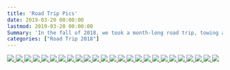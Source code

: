 ```yaml
---
title: 'Road Trip Pics'
date: 2019-03-20 00:00:00
lastmod: 2019-03-20 00:00:00
Summary: 'In the fall of 2018, we took a month-long road trip, towing a 25 foot travel trailer. Here are some highlights.'
categories: ["Road Trip 2018"]
---
```

<a data-fancybox="gallery" href="/images/2018-road-trip/rt-1.jpg">
    <img src="/images/2018-road-trip/rt-1.jpg">
</a>
<a data-fancybox="gallery" href="/images/2018-road-trip/rt-2.gif">
<img src="/images/2018-road-trip/rt-2.gif">
</a>
<a data-fancybox="gallery" href="/images/2018-road-trip/rt-3.jpg">
<img src="/images/2018-road-trip/rt-3.jpg">
</a>
<a data-fancybox="gallery" href="/images/2018-road-trip/rt-4.jpg">
<img src="/images/2018-road-trip/rt-4.jpg">
</a>
<a data-fancybox="gallery" href="/images/2018-road-trip/rt-5.jpg">
<img src="/images/2018-road-trip/rt-5.jpg">
</a>
<a data-fancybox="gallery" href="/images/2018-road-trip/rt-6.jpg">
<img src="/images/2018-road-trip/rt-6.jpg">
</a>
<a data-fancybox="gallery" href="/images/2018-road-trip/rt-7.jpg">
<img src="/images/2018-road-trip/rt-7.jpg">
</a>
<a data-fancybox="gallery" href="/images/2018-road-trip/rt-8.jpg">
<img src="/images/2018-road-trip/rt-8.jpg">
</a>
<a data-fancybox="gallery" href="/images/2018-road-trip/rt-9.jpg">
<img src="/images/2018-road-trip/rt-9.jpg">
</a>
<a data-fancybox="gallery" href="/images/2018-road-trip/rt-10.jpg">
<img src="/images/2018-road-trip/rt-10.jpg">
</a>
<a data-fancybox="gallery" href="/images/2018-road-trip/rt-11.jpg">
<img src="/images/2018-road-trip/rt-11.jpg">
</a>
<a data-fancybox="gallery" href="/images/2018-road-trip/rt-12.jpg">
<img src="/images/2018-road-trip/rt-12.jpg">
</a>
<a data-fancybox="gallery" href="/images/2018-road-trip/rt-13.jpg">
<img src="/images/2018-road-trip/rt-13.jpg">
</a>
<a data-fancybox="gallery" href="/images/2018-road-trip/rt-14.jpg">
<img src="/images/2018-road-trip/rt-14.jpg">
</a>
<a data-fancybox="gallery" href="/images/2018-road-trip/rt-15.jpg">
<img src="/images/2018-road-trip/rt-15.jpg">
</a>
<a data-fancybox="gallery" href="/images/2018-road-trip/rt-15.jpg">
<img src="/images/2018-road-trip/rt-16.jpg">
</a>
<a data-fancybox="gallery" href="/images/2018-road-trip/rt-16.jpg">
<img src="/images/2018-road-trip/rt-17.jpg">
</a>
<a data-fancybox="gallery" href="/images/2018-road-trip/rt-18.jpg">
<img src="/images/2018-road-trip/rt-18.jpg">
</a>
<a data-fancybox="gallery" href="/images/2018-road-trip/rt-19.jpg">
<img src="/images/2018-road-trip/rt-19.jpg">
</a>
<a data-fancybox="gallery" href="/images/2018-road-trip/rt-20.jpg">
<img src="/images/2018-road-trip/rt-20.jpg">
</a>
<a data-fancybox="gallery" href="/images/2018-road-trip/rt-21.jpg">
<img src="/images/2018-road-trip/rt-21.jpg">
</a>
<a data-fancybox="gallery" href="/images/2018-road-trip/rt-22.jpg">
<img src="/images/2018-road-trip/rt-22.jpg">
</a>
<a data-fancybox="gallery" href="/images/2018-road-trip/rt-23.jpg">
<img src="/images/2018-road-trip/rt-23.jpg">
</a>
<a data-fancybox="gallery" href="/images/2018-road-trip/rt-24.jpg">
<img src="/images/2018-road-trip/rt-24.jpg">
</a>
<a data-fancybox="gallery" href="/images/2018-road-trip/rt-25.jpg">
<img src="/images/2018-road-trip/rt-25.jpg">
</a>
